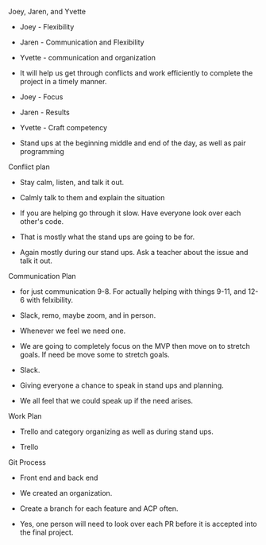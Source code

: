 Joey, Jaren, and Yvette


* Joey - Flexibility
* Jaren - Communication and Flexibility
* Yvette - communication and organization

* It will help us get through conflicts and work efficiently to complete
the project in a timely manner. 

* Joey - Focus
* Jaren - Results
* Yvette - Craft competency

* Stand ups at the beginning middle and end of the day, as well as pair
programming


Conflict plan
* Stay calm, listen, and talk it out.

* Calmly talk to them and explain the situation

* If you are helping go through it slow. Have everyone look over each other's
code.

* That is mostly what the stand ups are going to be for. 

* Again mostly during our stand ups. Ask a teacher about the issue and talk it out.

Communication Plan

* for just communication 9-8. For actually helping with things 9-11, and 12-6 with felxibility.

* Slack, remo, maybe zoom, and in person.

* Whenever we feel we need one.

* We are going to completely focus on the MVP then move on to stretch goals. If need be move some to stretch goals.

* Slack.

* Giving everyone a chance to speak in stand ups and planning. 

* We all feel that we could speak up if the need arises.

Work Plan

* Trello and category organizing as well as during stand ups.

* Trello

Git Process

* Front end and back end

* We created an organization.

* Create a branch for each feature and ACP often.

* Yes, one person will need to look over each PR before it is accepted into the final project.
